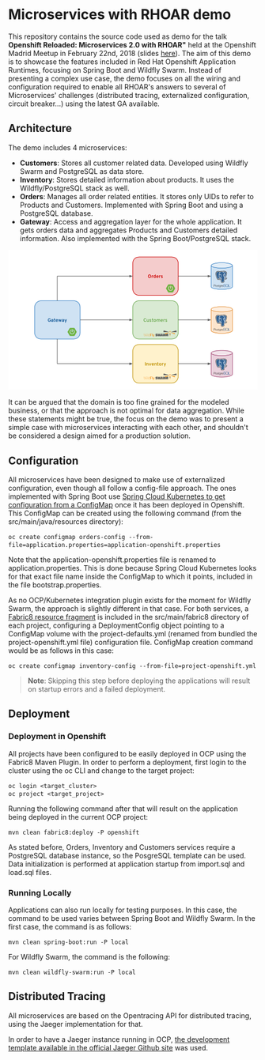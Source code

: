 # Microservices with RHOAR demo

This repository contains the source code used as demo for the talk **Openshift Reloaded: Microservices 2.0 with RHOAR"** held at the Openshift Madrid Meetup in February 22nd, 2018 (slides [here](https://www.slideshare.net/rromannissen/openshift-reloaded-microservices-20-with-rhoar)). The aim of this demo is to showcase the features included in Red Hat Openshift Application Runtimes, focusing on Spring Boot and Wildfly Swarm. Instead of presenting a complex use case, the demo focuses on all the wiring and configuration required to enable all RHOAR's answers to several of Microservices' challenges (distributed tracing, externalized configuration, circuit breaker...) using the latest GA available.

## Architecture

The demo includes 4 microservices:

- **Customers**: Stores all customer related data. Developed using Wildfly Swarm and PostgreSQL as data store.
- **Inventory**: Stores detailed information about products. It uses the Wildfly/PostgreSQL stack as well.
- **Orders**: Manages all order related entities. It stores only UIDs to refer to Products and Customers. Implemented with Spring Boot and using a PostgreSQL database.
- **Gateway**: Access and aggregation layer for the whole application. It gets orders data and aggregates Products and Customers detailed information. Also implemented with the Spring Boot/PostgreSQL stack.

![Architecture Screenshot](docs/images/basic_architecture.png?raw=true "Architecture Diagram")

It can be argued that the domain is too fine grained for the modeled business, or that the approach is not optimal for data aggregation. While these statements might be true, the focus on the demo was to present a simple case with microservices interacting with each other, and shouldn't be considered a design aimed for a production solution.

## Configuration

All microservices have been designed to make use of externalized configuration, even though all follow a config-file approach. The ones implemented with Spring Boot use [Spring Cloud Kubernetes to get configuration from a ConfigMap](https://github.com/spring-cloud-incubator/spring-cloud-kubernetes#configmap-propertysource) once it has been deployed in Openshift. This ConfigMap can be created using the following command (from the src/main/java/resources directory):

```
oc create configmap orders-config --from-file=application.properties=application-openshift.properties
```

Note that the application-openshift.properties file is renamed to application.properties. This is done because Spring Cloud Kubernetes looks for that exact file name inside the ConfigMap to which it points, included in the file bootstrap.properties.

As no OCP/Kubernetes integration plugin exists for the moment for Wildfly Swarm, the approach is slightly different in that case. For both services, a [Fabric8 resource fragment](https://maven.fabric8.io/#resource-fragments) is included in the src/main/fabric8 directory of each project, configuring a DeploymentConfig object pointing to a ConfigMap volume with the project-defaults.yml (renamed from bundled the project-openshift.yml file) configuration file. ConfigMap creation command would be as follows in this case:

```
oc create configmap inventory-config --from-file=project-openshift.yml
```

> **Note**: Skipping this step before deploying the applications will result on startup errors and a failed deployment.

## Deployment

### Deployment in Openshift

All projects have been configured to be easily deployed in OCP using the Fabric8 Maven Plugin. In order to perform a deployment, first login to the cluster using the oc CLI and change to the target project:

```
oc login <target_cluster>
oc project <target_project>
```

Running the following command after that will result on the application being deployed in the current OCP project:

```
mvn clean fabric8:deploy -P openshift
```

As stated before, Orders, Inventory and Customers services require a PostgreSQL database instance, so the PosgreSQL template can be used. Data initialization is performed at application startup from import.sql and load.sql files.

### Running Locally

Applications can also run locally for testing purposes. In this case, the command to be used varies between Spring Boot and Wildfly Swarm. In the first case, the command is as follows:

```
mvn clean spring-boot:run -P local
```

For Wildfly Swarm, the command is the following:

```
mvn clean wildfly-swarm:run -P local
```

## Distributed Tracing

All microservices are based on the Opentracing API for distributed tracing, using the Jaeger implementation for that.

In order to have a Jaeger instance running in OCP, [the development template available in the official Jaeger Github site](https://github.com/jaegertracing/jaeger-openshift#development-setup) was used.
